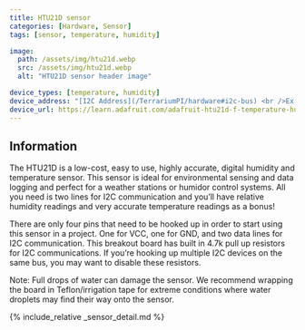 ```yaml
---
title: HTU21D sensor
categories: [Hardware, Sensor]
tags: [sensor, temperature, humidity]

image:
  path: /assets/img/htu21d.webp
  src: /assets/img/htu21d.webp
  alt: "HTU21D sensor header image"

device_types: [temperature, humidity]
device_address: "[I2C Address](/TerrariumPI/hardware#i2c-bus) <br />Ex: `0x3f`"
device_url: https://learn.adafruit.com/adafruit-htu21d-f-temperature-humidity-sensor/overview
---
```


## Information
The HTU21D is a low-cost, easy to use, highly accurate, digital humidity and temperature sensor. This sensor is ideal for environmental sensing and data logging and perfect for a weather stations or humidor control systems. All you need is two lines for I2C communication and you’ll have relative humidity readings and very accurate temperature readings as a bonus!

There are only four pins that need to be hooked up in order to start using this sensor in a project. One for VCC, one for GND, and two data lines for I2C communication. This breakout board has built in 4.7k pull up resistors for I2C communications. If you’re hooking up multiple I2C devices on the same bus, you may want to disable these resistors.

Note: Full drops of water can damage the sensor. We recommend wrapping the board in Teflon/irrigation tape for extreme conditions where water droplets may find their way onto the sensor.


{% include_relative _sensor_detail.md %}